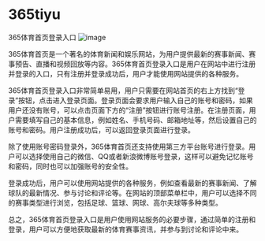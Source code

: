 # 365tiyu
365体育首页登录入口
![image](https://user-images.githubusercontent.com/132263395/236111941-7a0e22d1-f9e6-4592-871c-ce2ca802ef1a.png)

365体育首页是一个著名的体育新闻和娱乐网站，为用户提供最新的赛事新闻、赛事预告、直播和视频回放等内容。365体育首页登录入口是用户在网站中进行注册并登录的入口，只有注册并登录成功后，用户才能使用网站提供的各种服务。

365体育首页登录入口非常简单易用，用户只需要在网站首页的右上方找到“登录”按钮，点击进入登录页面。登录页面会要求用户输入自己的账号和密码，如果用户还没有账号，可以点击页面下方的“注册”按钮进行账号注册。在注册页面，用户需要填写自己的基本信息，例如姓名、手机号码、邮箱地址等，然后设置自己的账号和密码。用户注册成功后，可以返回登录页面进行登录。

除了使用账号密码登录外，365体育首页还支持使用第三方平台账号进行登录。用户可以选择使用自己的微信、QQ或者新浪微博账号登录，这样可以避免记忆账号和密码，同时也可以加强账号的安全性。

登录成功后，用户可以使用网站提供的各种服务，例如查看最新的赛事新闻、了解球队的最新情况、参与讨论和评论等。在网站的顶部菜单栏中，用户可以选择不同的赛事类型进行浏览，包括足球、篮球、网球、高尔夫球等多种类型。

总之，365体育首页登录入口是用户使用网站服务的必要步骤，通过简单的注册和登录，用户可以方便地获取最新的体育赛事资讯，并参与到讨论和评论中来。
